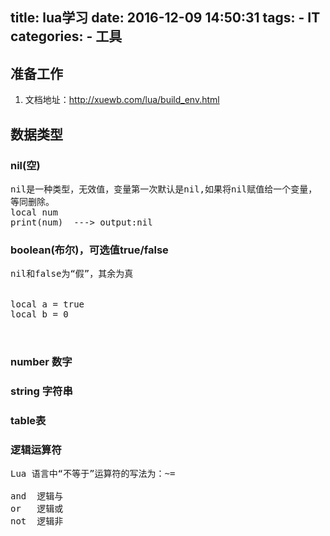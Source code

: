 title: lua学习
date: 2016-12-09 14:50:31
tags:
	- IT
categories:
	- 工具
---
## 准备工作
1.	文档地址：http://xuewb.com/lua/build_env.html

## 数据类型
###	nil(空)
<pre>
nil是一种类型，无效值，变量第一次默认是nil,如果将nil赋值给一个变量，
等同删除。
local num 
print(num)  ---> output:nil
</pre>
###	boolean(布尔)，可选值true/false
<pre>
nil和false为“假”，其余为真


local a = true
local b = 0 


</pre>

###	number 数字

### string 字符串
### table表

### 逻辑运算符
<pre>
Lua 语言中“不等于”运算符的写法为：~=

and  逻辑与
or   逻辑或
not  逻辑非
</pre>


